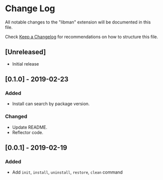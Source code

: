 # Change Log
All notable changes to the "libman" extension will be documented in this file.

Check [Keep a Changelog](http://keepachangelog.com/) for recommendations on how to structure this file.

## [Unreleased]
- Initial release

## [0.1.0] - 2019-02-23
### Added
- Install can search by package version.
### Changed
- Update README.
- Reflector code.

## [0.0.1] - 2019-02-19
### Added
- Add `init`, `install`, `uninstall`, `restore`, `clean` command

